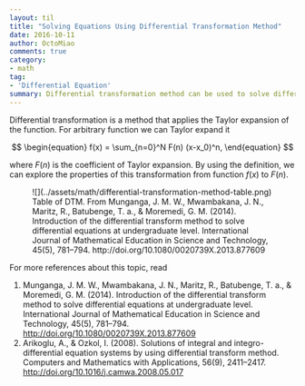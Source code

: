 ```yaml
---
layout: til
title: "Solving Equations Using Differential Transformation Method"
date: 2016-10-11
author: OctoMiao
comments: true
category:
- math
tag:
- 'Differential Equation'
summary: Differential transformation method can be used to solve differential equation even integro-differential equations.
---
```



Differential transformation is a method that applies the Taylor expansion of the function. For arbitrary function we can Taylor expand it

$$
\begin{equation}
f(x) = \sum_{n=0}^N F(n) (x-x_0)^n,
\end{equation}
$$

where $F(n)$ is the coefficient of Taylor expansion. By using the definition, we can explore the properties of this transformation from function $f(x)$ to $F(n)$.



<figure markdown="1">
![](../assets/math/differential-transformation-method-table.png)
<figcaption>
Table of DTM. From Munganga, J. M. W., Mwambakana, J. N., Maritz, R., Batubenge, T. a., & Moremedi, G. M. (2014). Introduction of the differential transform method to solve differential equations at undergraduate level. International Journal of Mathematical Education in Science and Technology, 45(5), 781–794. http://doi.org/10.1080/0020739X.2013.877609
</figcaption>
</figure>


For more references about this topic, read

1. Munganga, J. M. W., Mwambakana, J. N., Maritz, R., Batubenge, T. a., & Moremedi, G. M. (2014). Introduction of the differential transform method to solve differential equations at undergraduate level. International Journal of Mathematical Education in Science and Technology, 45(5), 781–794. http://doi.org/10.1080/0020739X.2013.877609
2. Arikoglu, A., & Ozkol, I. (2008). Solutions of integral and integro-differential equation systems by using differential transform method. Computers and Mathematics with Applications, 56(9), 2411–2417. http://doi.org/10.1016/j.camwa.2008.05.017
